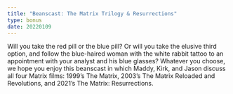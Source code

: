 ```yaml
---
title: "Beanscast: The Matrix Trilogy & Resurrections"
type: bonus
date: 20220109
---
```

Will you take the red pill or the blue pill? Or will you take the elusive third option, and follow the blue-haired woman with the white rabbit tattoo to an appointment with your analyst and his blue glasses? Whatever you choose, we hope you enjoy this beanscast in which Maddy, Kirk, and Jason discuss all four Matrix films: 1999’s The Matrix, 2003’s The Matrix Reloaded and Revolutions, and 2021’s The Matrix: Resurrections.